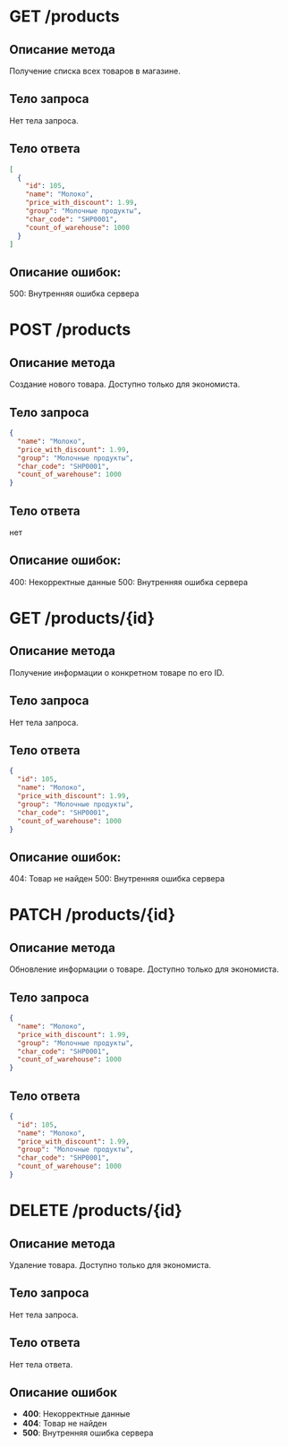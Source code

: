# GET /products

## Описание метода
Получение списка всех товаров в магазине.

## Тело запроса
Нет тела запроса.

## Тело ответа
```json
[
  {
    "id": 105,
    "name": "Молоко",
    "price_with_discount": 1.99,
    "group": "Молочные продукты",
    "char_code": "SHP0001",
    "count_of_warehouse": 1000
  }
]
 ```

## Описание ошибок:
500: Внутренняя ошибка сервера

# POST /products

## Описание метода
Создание нового товара. Доступно только для экономиста.

## Тело запроса
```json
{
  "name": "Молоко",
  "price_with_discount": 1.99,
  "group": "Молочные продукты",
  "char_code": "SHP0001",
  "count_of_warehouse": 1000
}
 ```

## Тело ответа
нет

## Описание ошибок:
400: Некорректные данные
500: Внутренняя ошибка сервера


# GET /products/{id}

## Описание метода
Получение информации о конкретном товаре по его ID.

## Тело запроса
Нет тела запроса.

## Тело ответа
```json
{
  "id": 105,
  "name": "Молоко",
  "price_with_discount": 1.99,
  "group": "Молочные продукты",
  "char_code": "SHP0001",
  "count_of_warehouse": 1000
}
 ```

## Описание ошибок:
404: Товар не найден
500: Внутренняя ошибка сервера

# PATCH /products/{id}

## Описание метода
Обновление информации о товаре. Доступно только для экономиста.

## Тело запроса
```json
{
  "name": "Молоко",
  "price_with_discount": 1.99,
  "group": "Молочные продукты",
  "char_code": "SHP0001",
  "count_of_warehouse": 1000
}
 ```

## Тело ответа
```json
{
  "id": 105,
  "name": "Молоко",
  "price_with_discount": 1.99,
  "group": "Молочные продукты",
  "char_code": "SHP0001",
  "count_of_warehouse": 1000
}
 ```


# DELETE /products/{id}

## Описание метода
Удаление товара. Доступно только для экономиста.

## Тело запроса
Нет тела запроса.

## Тело ответа
Нет тела ответа.

## Описание ошибок
- **400**: Некорректные данные
- **404**: Товар не найден
- **500**: Внутренняя ошибка сервера
